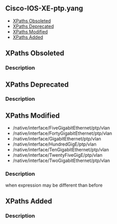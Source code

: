 ## Cisco-IOS-XE-ptp.yang


- [XPaths Obsoleted](#xpaths-obsoleted)
- [XPaths Deprecated](#xpaths-deprecated)
- [XPaths Modified](#xpaths-modified)
- [XPaths Added](#xpaths-added)

## XPaths Obsoleted

### Description

## XPaths Deprecated

### Description

## XPaths Modified

- /native/interface/FiveGigabitEthernet/ptp/vlan
- /native/interface/FortyGigabitEthernet/ptp/vlan
- /native/interface/GigabitEthernet/ptp/vlan
- /native/interface/HundredGigE/ptp/vlan
- /native/interface/TenGigabitEthernet/ptp/vlan
- /native/interface/TwentyFiveGigE/ptp/vlan
- /native/interface/TwoGigabitEthernet/ptp/vlan

### Description

when expression may be different than before

## XPaths Added

### Description
